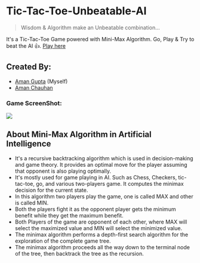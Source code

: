 # Tic-Tac-Toe-Unbeatable-AI
> Wisdom & Algorithm make an Unbeatable combination...

It's a Tic-Tac-Toe Game powered with Mini-Max Algorithm.
Go, Play & Try to beat the AI 👍. [Play here](https://tic-tac-toe-unbeatable-ai.vercel.app/)

## Created By:
- [Aman Gupta](https://github.com/Amz42) (Myself)
- [Aman Chauhan](https://github.com/amanthakur1)

### Game ScreenShot:
![](https://res.cloudinary.com/amz42/image/upload/v1609960238/personal/Screenshot_827_axbzjt.png)

## About Mini-Max Algorithm in Artificial Intelligence
- It's a recursive backtracking algorithm which is used in decision-making and game theory. It provides an optimal move for the player assuming that opponent is also playing optimally.
- It's mostly used for game playing in AI. Such as Chess, Checkers, tic-tac-toe, go, and various two-players game. It computes the minimax decision for the current state.
- In this algorithm two players play the game, one is called MAX and other is called MIN.
- Both the players fight it as the opponent player gets the minimum benefit while they get the maximum benefit.
- Both Players of the game are opponent of each other, where MAX will select the maximized value and MIN will select the minimized value.
- The minimax algorithm performs a depth-first search algorithm for the exploration of the complete game tree.
- The minimax algorithm proceeds all the way down to the terminal node of the tree, then backtrack the tree as the recursion.
